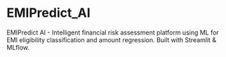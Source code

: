# EMIPredict_AI
EMIPredict AI - Intelligent financial risk assessment platform using ML for EMI eligibility classification and amount regression. Built with Streamlit &amp; MLflow.
